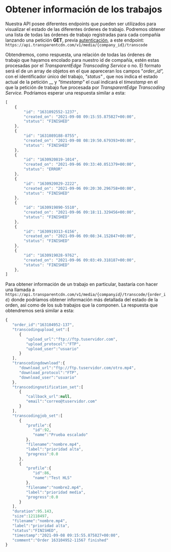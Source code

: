 # Obtener información de los trabajos

Nuestra API posee diferentes endpoints que pueden ser utilizados para visualizar el estado de las diferentes órdenes de trabajo. Podremos obtener una lista de todas las órdenes de trabajo registradas para cada compañía lanzando una petición **GET**, previa [autenticación](https://docs.transparentedge.eu/api/autenticacion), a este endpoint: `https://api.transparentcdn.com/v1/media/{company_id}/transcode`

Obtendremos, como respuesta, una relación de todas las órdenes de trabajo que hayamos encolado para nuestro id de compañía, estén estas procesadas por el _TransparentEdge Transcoding Service_ o no. El formato será el de un array de objetos en el que apareceran los campos "_order\_id",_  con el identificador único del trabajo, _"status" ,_ que nos indica el estado actual de la petición __ y _"timestamp"_ el cual indicará el _timestamp_ en el que la petición de trabajo fue procesada por _TransparentEdge Transcoding Service._ Podríamos esperar una respuesta similar a esta:

```javascript
[
    {
        "id": "1631092552-1237",
        "created_on": "2021-09-08 09:15:55.875827+00:00",
        "status": "FINISHED"
    },
    {
        "id": "1631089188-8755",
        "created_on": "2021-09-08 08:19:50.679393+00:00",
        "status": "FINISHED"
    },
    {
        "id": "1630920819-1014",
        "created_on": "2021-09-06 09:33:40.051379+00:00",
        "status": "ERROR"
    },
    {
        "id": "1630920029-2222",
        "created_on": "2021-09-06 09:20:30.296758+00:00",
        "status": "FINISHED"
    },
    {
        "id": "1630919890-5510",
        "created_on": "2021-09-06 09:18:11.329456+00:00",
        "status": "FINISHED"
    },
    {
        "id": "1630919313-6156",
        "created_on": "2021-09-06 09:08:34.152847+00:00",
        "status": "FINISHED"
    },
    {
        "id": "1630919028-9762",
        "created_on": "2021-09-06 09:03:49.318187+00:00",
        "status": "FINISHED"
    },
]
```

Para obtener información de un trabajo en particular, bastaría con hacer una llamada a `https://api.transparentcdn.com/v1/media/{company`_`id}`_`/transcode/{order_id}` donde podríamos obtener información más detallada del estado de la orden, así como de los sub trabajos que la componen. La respuesta que obtendremos será similar a esta:

```javascript
{
   "order_id":"163104952-137",
   "transcodingupload_set":[
      {
         "upload_url":"ftp://ftp.tuservidor.com",
         "upload_protocol":"FTP",
         "upload_user":"usuario"
      }
   ],
   "transcodingdownload":{
      "download_url":"ftp://ftp.tuservidor.com/otro.mp4",
      "download_protocol":"FTP",
      "download_user":"usuario"
   },
   "transcodingnotification_set":[
      {
         "callback_url":null,
         "email":"correo@tuservidor.com"
      }
   ],
   "transcodingjob_set":[
      {
         "profile":{
            "id":92,
            "name":"Prueba escalado"
         },
         "filename":"nombre.mp4",
         "label":"prioridad alta",
         "progress":0.0
      },
      {
         "profile":{
            "id":86,
            "name":"Test HLS"
         },
         "filename":"nombre2.mp4",
         "label":"prioridad media",
         "progress":0.0
      }
   ],
   "duration":95.143,
   "size":12118497,
   "filename":"nombre.mp4",
   "label":"prioridad alta",
   "status":"FINISHED",
   "timestamp":"2021-09-08 09:15:55.875827+00:00",
   "comment":"Order 163104952-11567 finished"
}
```

